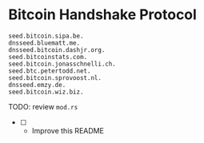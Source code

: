 # Bitcoin Handshake Protocol

```
seed.bitcoin.sipa.be.
dnsseed.bluematt.me.
dnsseed.bitcoin.dashjr.org.
seed.bitcoinstats.com.
seed.bitcoin.jonasschnelli.ch.
seed.btc.petertodd.net.
seed.bitcoin.sprovoost.nl.
dnsseed.emzy.de.
seed.bitcoin.wiz.biz.
```



TODO: review `mod.rs`
 - [ ] - Improve this README
